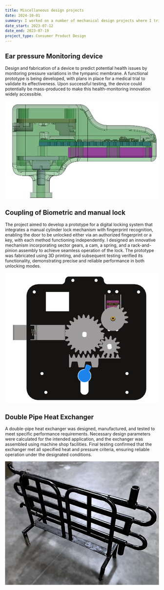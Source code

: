 ```yaml
---
title: Miscellaneous design projects
date: 2024-10-01
summary: I worked on a number of mechanical design projects where I tried to figure out mechanisms to solve practical problems, create 3d models and build physical prototypes
date_start: 2023-07-12
date_end: 2023-07-19
project_type: Consumer Product Design
---
```


## Ear pressure Monitoring device
Design and fabrication of a device to predict potential health issues by monitoring pressure variations in the tympanic membrane. A functional prototype is being developed, with plans in place for a medical trial to validate its effectiveness. Upon successful testing, the device could potentially be mass-produced to make this health-monitoring innovation widely accessible.

![Ear pressure Monitoring device](ear-pressure.png)

## Coupling of Biometric and manual lock
The project aimed to develop a prototype for a digital locking system that integrates a manual cylinder lock mechanism with fingerprint recognition, enabling the door to be unlocked either via an authorized fingerprint or a key, with each method functioning independently. I designed an innovative mechanism incorporating sector gears, a cam, a spring, and a rack-and-pinion assembly to achieve seamless operation of the lock. The prototype was fabricated using 3D printing, and subsequent testing verified its functionality, demonstrating precise and reliable performance in both unlocking modes.

![Combined Biometric and manual lock](dual-lock.png)

## Double Pipe Heat Exchanger
A double-pipe heat exchanger was designed, manufactured, and tested to meet specific performance requirements. Necessary design parameters were calculated for the intended application, and the exchanger was assembled using machine shop facilities. Final testing confirmed that the exchanger met all specified heat and pressure criteria, ensuring reliable operation under the designated conditions.

![Double Pipe Heat Exchanger](dphx.jpg)